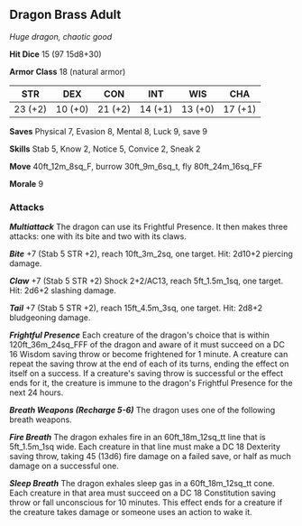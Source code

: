 ## Dragon Brass Adult

*Huge dragon, chaotic good*

**Hit Dice** 15 (97 15d8+30)

**Armor Class** 18 (natural armor)

| STR     | DEX     | CON     | INT     | WIS     | CHA     |
|---------|---------|---------|---------|---------|---------|
| 23 (+2) | 10 (+0) | 21 (+2) | 14 (+1) | 13 (+0) | 17 (+1) |

**Saves** Physical 7, Evasion 8, Mental 8, Luck 9, save 9

**Skills** Stab 5, Know 2, Notice 5, Convice 2, Sneak 2

**Move** 40ft\_12m\_8sq\_F, burrow 30ft\_9m\_6sq\_t, fly 80ft\_24m\_16sq\_FF

**Morale** 9

### Attacks

***Multiattack*** The dragon can use its Frightful Presence. It then makes three attacks: one with its bite and two with its claws.

***Bite*** +7 (Stab 5 STR +2), reach 10ft\_3m\_2sq, one target. Hit: 2d10+2 piercing damage.

***Claw*** +7 (Stab 5 STR +2) Shock 2+2/AC13, reach 5ft\_1.5m\_1sq, one target. Hit: 2d6+2 slashing damage.

***Tail*** +7 (Stab 5 STR +2), reach 15ft\_4.5m\_3sq, one target. Hit: 2d8+2 bludgeoning damage.

***Frightful Presence*** Each creature of the dragon's choice that is within 120ft\_36m\_24sq\_FFF of the dragon and aware of it must succeed on a DC 16 Wisdom saving throw or become frightened for 1 minute. A creature can repeat the saving throw at the end of each of its turns, ending the effect on itself on a success. If a creature's saving throw is successful or the effect ends for it, the creature is immune to the dragon's Frightful Presence for the next 24 hours.

***Breath Weapons (Recharge 5-6)*** The dragon uses one of the following breath weapons.

***Fire Breath*** The dragon exhales fire in an 60ft\_18m\_12sq\_tt line that is 5ft\_1.5m\_1sq wide. Each creature in that line must make a DC 18 Dexterity saving throw, taking 45 (13d6) fire damage on a failed save, or half as much damage on a successful one.

***Sleep Breath*** The dragon exhales sleep gas in a 60ft\_18m\_12sq\_tt cone. Each creature in that area must succeed on a DC 18 Constitution saving throw or fall unconscious for 10 minutes. This effect ends for a creature if the creature takes damage or someone uses an action to wake it.


